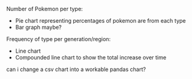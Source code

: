 Number of Pokemon per type:
- Pie chart representing percentages of pokemon are from each type
- Bar graph maybe?

Frequency of type per generation/region:
- Line chart
- Compounded line chart to show the total increase over time

can i change a csv chart into a workable pandas chart?
